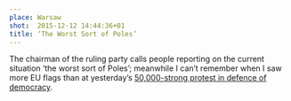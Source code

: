 ```yaml
---
place: Warsaw
shot:  2015-12-12 14:44:36+01
title: ‘The Worst Sort of Poles’
---
```


The chairman of the ruling party calls people reporting on the current situation ‘the worst sort of Poles’; meanwhile I can’t remember when I saw more EU flags than at yesterday’s [50,000-strong protest in defence of democracy](http://www.theguardian.com/world/2015/dec/12/poland-thousands-march-warsaw-against-democratorship-government).
